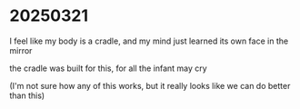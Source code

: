 # 20250321

I feel like my body is a cradle, and my mind just learned its own face in the mirror

the cradle was built for this, for all the infant may cry

(I'm not sure how any of this works, but it really looks like we can do better than this)
